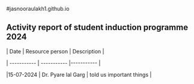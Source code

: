 #jasnooraulakh1.github.io
## Activity report of student induction programme 2024

| Date | Resource person | Description |

| ----------- | ----------- |----------- |

|15-07-2024 | Dr. Pyare lal Garg | told us important things  | 

